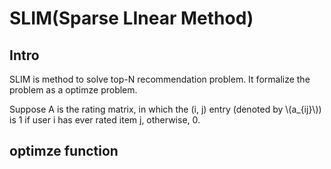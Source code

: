 <script type="text/javascript" async
  src="https://cdn.mathjax.org/mathjax/latest/MathJax.js?config=TeX-MML-AM_CHTML">
</script>
# SLIM(Sparse LInear Method)

## Intro
SLIM is method to solve top-N recommendation problem. It formalize the problem as a optimze problem.

Suppose A is the rating matrix, in which the (i, j) entry (denoted by \\(a_{ij}\\)) is 1 if user i has ever rated item j, otherwise, 0.

## optimze function
